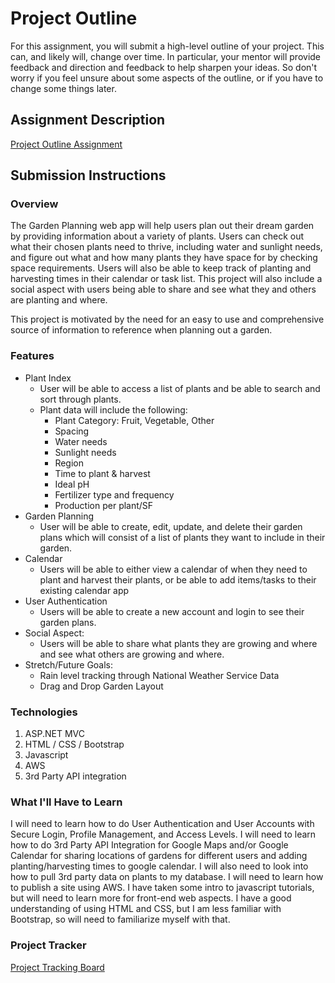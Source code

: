 # Project Outline
For this assignment, you will submit a high-level outline of your project. This can, and likely will, change over time. In particular, your mentor will provide feedback and direction and feedback to help sharpen your ideas. So don't worry if you feel unsure about some aspects of the outline, or if you have to change some things later.

## Assignment Description
[Project Outline Assignment](https://education.launchcode.org/liftoff-OLD/assignments/project-outline/)

## Submission Instructions

### Overview
The Garden Planning web app will help users plan out their dream garden by providing information about a variety of plants. Users can check out what their chosen plants need to thrive, including water and sunlight needs, and figure out what and how many plants they have space for by checking space requirements. Users will also be able to keep track of planting and harvesting times in their calendar or task list. This project will also include a social aspect with users being able to share and see what they and others are planting and where. 

This project is motivated by the need for an easy to use and comprehensive source of information to reference when planning out a garden.

### Features
- Plant Index 
  - User will be able to access a list of plants and be able to search and sort through plants.
  - Plant data will include the following:
    - Plant Category: Fruit, Vegetable, Other
    - Spacing
    - Water needs
    - Sunlight needs
    - Region
    - Time to plant & harvest
    - Ideal pH
    - Fertilizer type and frequency
    - Production per plant/SF
- Garden Planning
  - User will be able to create, edit, update, and delete their garden plans which will consist of a list of plants they want to include in their garden.
- Calendar 
  - Users will be able to either view a calendar of when they need to plant and harvest their plants, or be able to add items/tasks to their existing calendar app
- User Authentication
  - Users will be able to create a new account and login to see their garden plans.
- Social Aspect: 
  - Users will be able to share what plants they are growing and where and see what others are growing and where.
- Stretch/Future Goals:
  - Rain level tracking through National Weather Service Data
  - Drag and Drop Garden Layout

### Technologies
1. ASP.NET MVC
2. HTML / CSS / Bootstrap
3. Javascript
4. AWS
5. 3rd Party API integration

### What I'll Have to Learn
I will need to learn how to do User Authentication and User Accounts with Secure Login, Profile Management, and Access Levels.
I will need to learn how to do 3rd Party API Integration for Google Maps and/or Google Calendar for sharing locations of gardens for different users and adding planting/harvesting times to google calendar. I will also need to look into how to pull 3rd party data on plants to my database. I will need to learn how to publish a site using AWS. I have taken some intro to javascript tutorials, but will need to learn more for front-end web aspects. I have a good understanding of using HTML and CSS, but I am less familiar with Bootstrap, so will need to familiarize myself with that. 

### Project Tracker
[Project Tracking Board](https://trello.com/b/qkzeLPOX/gardenplan)
